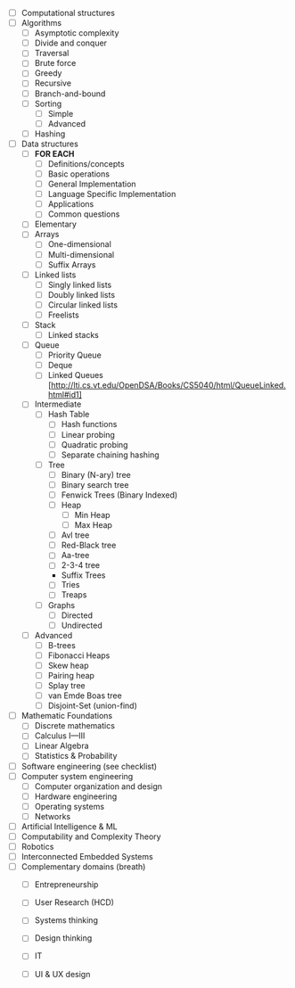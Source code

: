 <!-- 
WIP
Consider organizing by:
  1. Stage of development workflow  
  2. Stage of skill development 
  3. Alphabetically 
 -->
 
- [ ] Computational structures
- [ ] Algorithms
  - [ ] Asymptotic complexity
  - [ ] Divide and conquer
  - [ ] Traversal
  - [ ] Brute force 
  - [ ] Greedy 
  - [ ] Recursive
  - [ ] Branch-and-bound
  - [ ] Sorting
    - [ ] Simple
    - [ ] Advanced 
  - [ ] Hashing 
- [ ] Data structures
  - [ ] **FOR EACH**
    - [ ]  Definitions/concepts
    - [ ]  Basic operations
    - [ ]  General Implementation
    - [ ]  Language Specific Implementation 
    - [ ]  Applications
    - [ ]  Common questions
  - [ ]  Elementary 
    - [ ] Arrays
      - [ ] One-dimensional 
      - [ ] Multi-dimensional 
      - [ ] Suffix Arrays   
    - [ ] Linked lists
      - [ ] Singly linked lists
      - [ ] Doubly linked lists
      - [ ] Circular linked lists
      - [ ] Freelists
    - [ ] Stack
      - [ ] Linked stacks
    - [ ] Queue
      - [ ] Priority Queue
      - [ ] Deque
      - [ ] Linked Queues [http://lti.cs.vt.edu/OpenDSA/Books/CS5040/html/QueueLinked.html#id1]
  - [ ] Intermediate 
    - [ ] Hash Table
      - [ ] Hash functions
      - [ ] Linear probing 
      - [ ] Quadratic probing
      - [ ] Separate chaining hashing
    - [ ] Tree
      - [ ] Binary (N-ary) tree
      - [ ] Binary search tree
      - [ ] Fenwick Trees (Binary Indexed)
      - [ ] Heap
        - [ ] Min Heap
        - [ ] Max Heap
      - [ ] Avl tree
      - [ ] Red-Black tree
      - [ ] Aa-tree
      - [ ] 2-3-4 tree
      - Suffix Trees
      - [ ] Tries
      - [ ] Treaps 
    - [ ] Graphs
      - [ ] Directed
      - [ ] Undirected
  - [ ] Advanced 
    - [ ] B-trees
    - [ ] Fibonacci Heaps
    - [ ] Skew heap
    - [ ] Pairing heap
    - [ ] Splay tree
    - [ ] van Emde Boas tree
    - [ ] Disjoint-Set (union-find)
- [ ] Mathematic Foundations
  - [ ] Discrete mathematics 
  - [ ] Calculus I—III
  - [ ] Linear Algebra 
  - [ ] Statistics & Probability 
- [ ] Software engineering (see checklist)
- [ ] Computer system engineering
  - [ ] Computer organization and design
  - [ ] Hardware engineering
  - [ ] Operating systems
  - [ ] Networks
- [ ] Artificial Intelligence & ML
- [ ] Computability and Complexity Theory
- [ ] Robotics 
- [ ] Interconnected Embedded Systems
- [ ] Complementary domains (breath)
  - [ ] Entrepreneurship
  - [ ] User Research (HCD)
  - [ ] Systems thinking
  - [ ] Design thinking
  - [ ] IT
  - [ ] UI & UX design 


